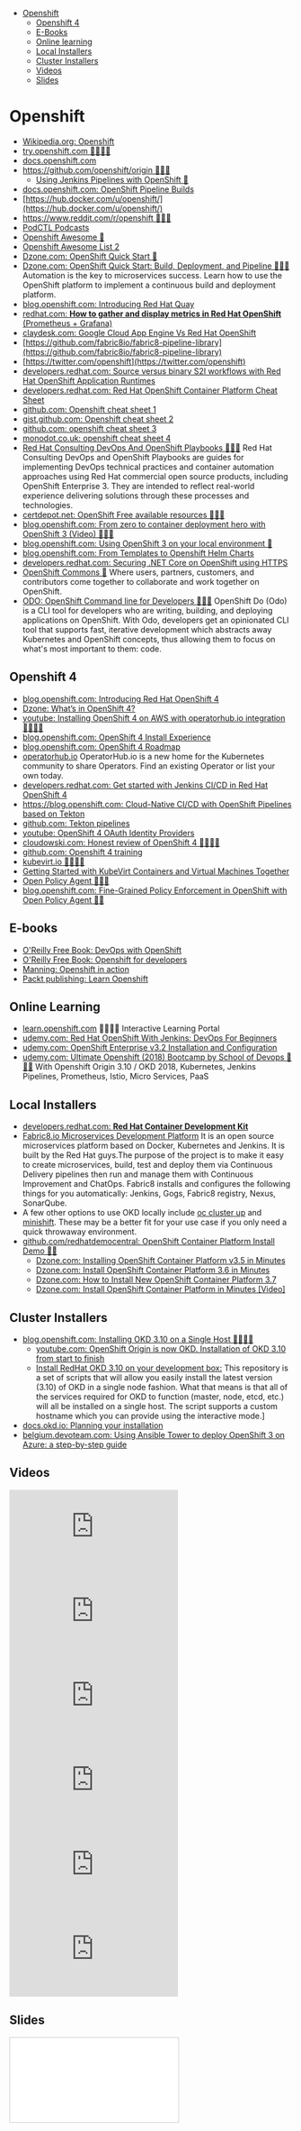 <!-- TOC -->

- [Openshift](#openshift)
    - [Openshift 4](#openshift-4)
    - [E-Books](#e-books)
    - [Online learning](#online-learning)
    - [Local Installers](#local-installers)
    - [Cluster Installers](#cluster-installers)
    - [Videos](#videos)
    - [Slides](#slides)

<!-- /TOC -->

# Openshift
* [Wikipedia.org: Openshift](https://en.wikipedia.org/wiki/OpenShift)
* [try.openshift.com 🌟🌟🌟🌟](https://try.openshift.com/) 
* [docs.openshift.com](https://docs.openshift.com/)
* [https://github.com/openshift/origin 🌟🌟🌟](https://github.com/openshift/origin)
    * [Using Jenkins Pipelines with OpenShift 🌟](https://github.com/openshift/origin/tree/master/examples/jenkins/pipeline)
* [docs.openshift.com: OpenShift Pipeline Builds](https://docs.openshift.com/container-platform/3.10/dev_guide/dev_tutorials/openshift_pipeline.html)
* [https://hub.docker.com/u/openshift/](https://hub.docker.com/u/openshift/)
* [https://www.reddit.com/r/openshift 🌟🌟🌟](https://www.reddit.com/r/openshift)
* [PodCTL Podcasts](https://blog.openshift.com/tag/podctl/)
* [Openshift Awesome 🌟](https://github.com/dudash/openshift-is-awesome)
* [Openshift Awesome List 2](https://github.com/oscp/awesome-openshift3)
* [Dzone.com: OpenShift Quick Start 🌟](https://dzone.com/articles/openshift-quick-start)
* [Dzone.com: OpenShift Quick Start: Build, Deployment, and Pipeline 🌟🌟🌟](https://dzone.com/articles/openshift-quick-start-build-deployment-and-pipelin) Automation is the key to microservices success. Learn how to use the OpenShift platform to implement a continuous build and deployment platform. 
* [blog.openshift.com: Introducing Red Hat Quay](https://blog.openshift.com/introducing-red-hat-quay/)
* [redhat.com: **How to gather and display metrics in Red Hat OpenShift** (Prometheus + Grafana)](https://www.redhat.com/en/blog/how-gather-and-display-metrics-red-hat-openshift)
* [claydesk.com: Google Cloud App Engine Vs Red Hat OpenShift](https://www.claydesk.com/ecampus/google-cloud-app-engine-vs-red-hat/)
* [https://github.com/fabric8io/fabric8-pipeline-library](https://github.com/fabric8io/fabric8-pipeline-library)
* [https://twitter.com/openshift](https://twitter.com/openshift) 
* [developers.redhat.com: Source versus binary S2I workflows with Red Hat OpenShift Application Runtimes](https://developers.redhat.com/blog/2018/09/26/source-versus-binary-s2i-workflows-with-red-hat-openshift-application-runtimes/)
* [developers.redhat.com: Red Hat OpenShift Container Platform Cheat Sheet](https://developers.redhat.com/cheat-sheets/red-hat-openshift-container-platform/)
* [github.com: Openshift cheat sheet 1](https://github.com/nekop/openshift-sandbox/blob/master/docs/command-cheatsheet.md)
* [gist.github.com: Openshift cheat sheet 2](https://gist.github.com/rafaeltuelho/111850b0db31106a4d12a186e1fbc53e)
* [github.com: openshift cheat sheet 3](https://github.com/mhausenblas/openshift-cheat-sheet)
* [monodot.co.uk: openshift cheat sheet 4](https://monodot.co.uk/openshift-cheatsheet/)
* [Red Hat Consulting DevOps And OpenShift Playbooks 🌟🌟🌟](http://v1.uncontained.io/) Red Hat Consulting DevOps and OpenShift Playbooks are guides for implementing DevOps technical practices and container automation approaches using Red Hat commercial open source products, including OpenShift Enterprise 3. They are intended to reflect real-world experience delivering solutions through these processes and technologies.
* [certdepot.net: OpenShift Free available resources 🌟🌟🌟](https://www.certdepot.net/openshift-free-available-resources/)
* [blog.openshift.com: From zero to container deployment hero with OpenShift 3 (Video) 🌟🌟🌟](https://blog.openshift.com/openshift-3-walkthrough/)
* [blog.openshift.com: Using OpenShift 3 on your local environment 🌟](https://blog.openshift.com/using-openshift-3-on-your-local-environment/)
* [blog.openshift.com: From Templates to Openshift Helm Charts](https://blog.openshift.com/from-templates-to-openshift-helm-charts/)
* [developers.redhat.com: Securing .NET Core on OpenShift using HTTPS](https://developers.redhat.com/blog/2018/10/12/securing-net-core-on-openshift-using-https/)
* [OpenShift Commons 🌟](https://commons.openshift.org/) Where users, partners, customers, and contributors come together to collaborate and work together on OpenShift.
* [ODO: OpenShift Command line for Developers 🌟🌟🌟](https://github.com/redhat-developer/odo) OpenShift Do (Odo) is a CLI tool for developers who are writing, building, and deploying applications on OpenShift. With Odo, developers get an opinionated CLI tool that supports fast, iterative development which abstracts away Kubernetes and OpenShift concepts, thus allowing them to focus on what's most important to them: code.

## Openshift 4
* [blog.openshift.com: Introducing Red Hat OpenShift 4](https://blog.openshift.com/introducing-red-hat-openshift-4/)
* [Dzone: What’s in OpenShift 4?](https://dzone.com/articles/whats-in-openshift-4)
* [youtube: Installing OpenShift 4 on AWS with operatorhub.io integration 🌟🌟🌟🌟](https://www.youtube.com/watch?v=kQJxGtsqphk)
* [blog.openshift.com: OpenShift 4 Install Experience](https://blog.openshift.com/openshift-4-install-experience/)
* [blog.openshift.com: OpenShift 4 Roadmap](https://blog.openshift.com/wp-content/uploads/Red-Hat-OpenShift-4.0-Roadmap-Public-Feb-2019-Ali.pdf)
* [operatorhub.io](https://operatorhub.io/) OperatorHub.io is a new home for the Kubernetes community to share Operators. Find an existing Operator or list your own today.
* [developers.redhat.com: Get started with Jenkins CI/CD in Red Hat OpenShift 4](https://developers.redhat.com/blog/2019/05/02/get-started-with-jenkins-ci-cd-in-red-hat-openshift-4/)
* [https://blog.openshift.com: Cloud-Native CI/CD with OpenShift Pipelines based on Tekton](https://blog.openshift.com/cloud-native-ci-cd-with-openshift-pipelines/)
* [github.com: Tekton pipelines](https://github.com/tektoncd/pipeline)
* [youtube: OpenShift 4 OAuth Identity Providers](https://www.youtube.com/watch?v=eFxFtUpAT9s)
* [cloudowski.com: Honest review of OpenShift 4 🌟🌟🌟🌟](https://cloudowski.com/articles/honest-review-of-openshift-4/)
* [github.com: Openshift 4 training](https://github.com/openshift/training)
* [kubevirt.io 🌟🌟🌟🌟](https://kubevirt.io/)
* [Getting Started with KubeVirt Containers and Virtual Machines Together](https://blog.openshift.com/getting-started-with-kubevirt/)
* [Open Policy Agent 🌟🌟🌟](https://www.openpolicyagent.org/)
* [blog.openshift.com: Fine-Grained Policy Enforcement in OpenShift with Open Policy Agent 🌟🌟](https://blog.openshift.com/fine-grained-policy-enforcement-in-openshift-with-open-policy-agent/)

## E-books
* [O'Reilly Free Book: DevOps with OpenShift](https://www.openshift.com/devops-with-openshift/)
* [O'Reilly Free Book: Openshift for developers](https://www.openshift.com/for-developers/)
* [Manning: Openshift in action](https://www.manning.com/books/openshift-in-action)
* [Packt publishing: Learn Openshift](https://www.packtpub.com/application-development/learn-openshift)

## Online Learning
* [learn.openshift.com](https://learn.openshift.com) 🌟🌟🌟🌟 Interactive Learning Portal
* [udemy.com: Red Hat OpenShift With Jenkins: DevOps For Beginners](https://www.udemy.com/red-hat-openshift)
* [udemy.com: OpenShift Enterprise v3.2 Installation and Configuration](https://www.udemy.com/openshift-enterprise-installation-and-configuration/learn/v4/overview)
* [udemy.com: Ultimate Openshift (2018) Bootcamp by School of Devops 🌟🌟🌟](https://www.udemy.com/ultimate-openshift-bootcamp-by-school-of-devops/) With Openshift Origin 3.10 / OKD 2018, Kubernetes, Jenkins Pipelines, Prometheus, Istio, Micro Services, PaaS

## Local Installers
* [developers.redhat.com: **Red Hat Container Development Kit**](https://developers.redhat.com/products/cdk/overview/)
* [Fabric8.io Microservices Development Platform](https://fabric8.io/) It is an open source microservices platform based on Docker, Kubernetes and Jenkins. It is built by the Red Hat guys.The purpose of the project is to make it easy to create microservices, build, test and deploy them via Continuous Delivery pipelines then run and manage them with Continuous Improvement and ChatOps. Fabric8 installs and configures the following things for you automatically: Jenkins, Gogs, Fabric8 registry, Nexus, SonarQube.
* A few other options to use OKD locally include [oc cluster up](https://github.com/openshift/origin/blob/master/docs/cluster_up_down.md) and [minishift](https://www.okd.io/minishift/). These may be a better fit for your use case if you only need a quick throwaway environment.
* [github.com/redhatdemocentral: OpenShift Container Platform Install Demo 🌟🌟](https://github.com/redhatdemocentral/ocp-install-demo)
    * [Dzone.com: Installing OpenShift Container Platform v3.5 in Minutes](https://dzone.com/articles/installing-openshift-container-platform-v35-in-min)
    * [Dzone.com: Install OpenShift Container Platform 3.6 in Minutes](https://dzone.com/articles/cloud-happiness-install-openshift-container-platfo)
    * [Dzone.com: How to Install New OpenShift Container Platform 3.7](https://dzone.com/articles/cloud-happiness-how-to-install-new-openshift-conta-2)
    * [Dzone.com: Install OpenShift Container Platform in Minutes [Video]](https://dzone.com/articles/install-openshift-container-platform-in-minutes-video)

## Cluster Installers
* [blog.openshift.com: Installing OKD 3.10 on a Single Host 🌟🌟🌟🌟](https://blog.openshift.com/installing-okd-3-10-on-a-single-host/)
    * [youtube.com: OpenShift Origin is now OKD. Installation of OKD 3.10 from start to finish](https://www.youtube.com/watch?v=ZkFIozGY0IA)
    * [Install RedHat OKD 3.10 on your development box:](https://github.com/gshipley/installcentos) This repository is a set of scripts that will allow you easily install the latest version (3.10) of OKD in a single node fashion. What that means is that all of the services required for OKD to function (master, node, etcd, etc.) will all be installed on a single host. The script supports a custom hostname which you can provide using the interactive mode.]
* [docs.okd.io: Planning your installation](https://docs.okd.io/latest/install/)
* [belgium.devoteam.com: Using Ansible Tower to deploy OpenShift 3 on Azure: a step-by-step guide](https://belgium.devoteam.com/blog/ansible-tower-openshift-azure-tower-installation-prerequisites/)

## Videos
<iframe src="https://www.youtube.com/embed/yFPYGeKwmpk" frameborder="0" allow="autoplay; encrypted-media" allowfullscreen></iframe>

<iframe src="https://www.youtube.com/embed/qaIROwHUm54" frameborder="0" allow="autoplay; encrypted-media" allowfullscreen></iframe>

<iframe src="https://www.youtube.com/embed/Rj0We91ec9Y" frameborder="0" allow="autoplay; encrypted-media" allowfullscreen></iframe>

<iframe src="https://www.youtube.com/embed/B0bziEVHyqg" frameborder="0" allow="autoplay; encrypted-media" allowfullscreen></iframe>

<iframe src="https://www.youtube.com/embed/mgR0BspLr1w" frameborder="0" allow="autoplay; encrypted-media" allowfullscreen></iframe>

<iframe src="https://www.youtube.com/embed/_zDDAwLctUg" frameborder="0" allow="autoplay; encrypted-media" allowfullscreen></iframe>

## Slides
<iframe src="//www.slideshare.net/slideshow/embed_code/key/qUTP0wDDEH9bVo" frameborder="0" marginwidth="0" marginheight="0" scrolling="no" style="border:1px solid #CCC; border-width:1px; margin-bottom:5px; max-width: 100%;" allowfullscreen class="video"> </iframe>
